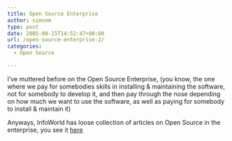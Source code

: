 ```yaml
---
title: Open Source Enterprise
author: simonm
type: post
date: 2005-08-15T14:52:47+00:00
url: /open-source-enterprise-2/
categories:
  - Open Source

---
```

I&#8217;ve muttered before on the Open Source Enterprise, (you know, the one where we pay for somebodies skills in installing & maintaining the software, not for somebody to develop it, and then pay through the nose depending on how much we want to use the software, as well as paying for somebody to install & maintain it)

Anyways, InfoWorld has loose collection of articles on Open Source in the enterprise, you see it [here][1]

 [1]: http://www.infoworld.com/reports/32SRoss.html